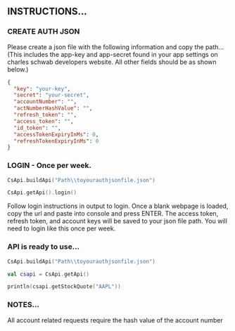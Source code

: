 <h2>INSTRUCTIONS...</h2>

<h3>CREATE AUTH JSON</h3>

Please create a json file with the following information and copy the path...
(This includes the app-key and app-secret found in your app settings
on charles schwab developers website. All other fields should be as shown below.)


```json
{
  "key": "your-key",
  "secret": "your-secret",
  "accountNumber": "",
  "actNumberHashValue": "",
  "refresh_token": "",
  "access_token": "",
  "id_token": "",
  "accessTokenExpiryInMs": 0,
  "refreshTokenExpiryInMs": 0
}
```


<h3>LOGIN - Once per week.</h3>

```kotlin
CsApi.buildApi("Path\\toyourauthjsonfile.json")

CsApi.getApi().login()
```


Follow login instructions in output to login.
Once a blank webpage is loaded, copy the url and paste into console and press ENTER.
The access token, refresh token, and account keys will be saved to your json file path.
You will need to login like this once per week.


<h3>API is ready to use...</h3>

```kotlin
CsApi.buildApi("Path\\toyourauthjsonfile.json")

val csapi = CsApi.getApi()

println(csapi.getStockQuote("AAPL"))
```


<h3>NOTES...</h3>

All account related requests require the hash value of the account number


